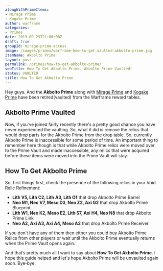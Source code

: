 ```yaml
---
alongWithPrimeItems:
- Mirage Prime
- Kogake Prime
author: warframe
categories:
- Primes
date: 2019-09-29T21:00:00Z
draft: true
groupId: mirage-prime-access
image: /images/primes/warframe-how-to-get-vaulted-akbolto-prime.jpg
itemName: Akbolto Prime
layout: post
permalink: /primes/how-to-get-akbolto-prime/
seoTitle: How To Get Akbolto Prime. Akbolto Prime Vaulted!
status: VAULTED
title: How To Get Akbolto Prime
---
```

<p>Hey guys. And the <strong>Akbolto Prime</strong> along with <a href="/primes/how-to-get-mirage-prime/" title="How To Get Mirage Prime">Mirage Prime</a> and <a href="/primes/how-to-get-kogake-prime/" title="How To Get Kogake Prime">Kogake Prime</a> have been retired(vaulted) from the Warframe reward tables.</p><!--more--> <h2>Akbolto Prime Vaulted</h2> <p>Now, if you've joined fairly recently there's a pretty good chance you have never experienced the vaulting. So, what it did is remove the relics that would drop parts for the Akbolto Prime from the drop table. So, currently Akbolto Prime is inaccessible for some period of time. An important thing to remember here though is that while Akbolto Prime relics were moved over to the Prime Vault and made inaccessible, any relics that were acquired before these items were moved into the Prime Vault will stay.</p> <h2>How To Get Akbolto Prime</h2> <p>So, first things first, check the presence of the following relics in your Void Relic Refinement:</p> <ul>  <li> <b>Lith V5, Lith C2, Lith A3, Lith O1</b> that drop Akbolto Prime Barrel </li>  <li> <b>Neo M1, Neo V7, Meso D3, Neo Z2, Axi G2</b> that drop Akbolto Prime Blueprint </li>  <li> <b>Lith W1, Neo K2, Meso E2, Lith S7, Axi H4, Neo N8</b> that drop Akbolto Prime Link </li>  <li> <b>Neo A2, Axi A3, Axi A4, Meso A2</b> that drop Akbolto Prime Receiver </li>  </ul> <p>If you don't have any of them then either you could buy Akbolto Prime Relics from other players or wait until the Akbolto Prime eventually returns when the Prime Vault opens again.</p> <p>And that’s pretty much all I want to say about <strong>How To Get Akbolto Prime</strong>. I hope this guide helped and let's hope Akbolto Prime will be unvaulted again soon. Bye-bye.</p>
